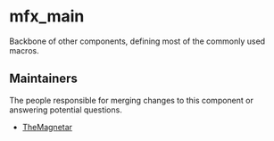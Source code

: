 mfx_main
========

Backbone of other components, defining most of the commonly used macros.


## Maintainers

The people responsible for merging changes to this component or answering potential questions.

- [TheMagnetar](https://github.com/TheMagnetar)
